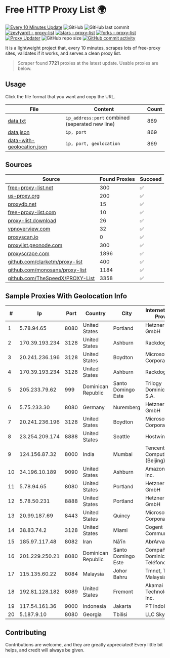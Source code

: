 
# Free HTTP Proxy List 🌍

[![Every 10 Minutes Update](https://github.com/mertguvencli/http-proxy-list/actions/workflows/main.yml/badge.svg?branch=main)](https://github.com/mertguvencli/http-proxy-list/actions/workflows/main.yml)
![GitHub](https://img.shields.io/github/license/mertguvencli/http-proxy-list)
![GitHub last commit](https://img.shields.io/github/last-commit/mertguvencli/http-proxy-list)
[![zevtyardt - proxy-list](https://img.shields.io/static/v1?label=zevtyardt&message=proxy-list&color=blue&logo=github)](https://github.com/zevtyardt/proxy-list "Go to GitHub repo")
[![stars - proxy-list](https://img.shields.io/github/stars/zevtyardt/proxy-list?style=social)](https://github.com/zevtyardt/proxy-list)
[![forks - proxy-list](https://img.shields.io/github/forks/zevtyardt/proxy-list?style=social)](https://github.com/zevtyardt/proxy-list)
[![Proxy Updater](https://github.com/zevtyardt/proxy-list/workflows/Proxy%20Updater/badge.svg)](https://github.com/zevtyardt/proxy-list/actions?query=workflow:"Proxy+Updater")
![GitHub repo size](https://img.shields.io/github/repo-size/zevtyardt/proxy-list)
[![GitHub commit activity](https://img.shields.io/github/commit-activity/m/zevtyardt/proxy-list?logo=commits)](https://github.com/zevtyardt/proxy-list/commits/main)

It is a lightweight project that, every 10 minutes, scrapes lots of free-proxy sites, validates if it works, and serves a clean proxy list.

> Scraper found **7721** proxies at the latest update. Usable proxies are below.

## Usage

Click the file format that you want and copy the URL.

|File|Content|Count|
|----|-------|-----|
|[data.txt](https://raw.githubusercontent.com/mertguvencli/http-proxy-list/main/proxy-list/data.txt)|`ip_address:port` combined (seperated new line)|869|
|[data.json](https://raw.githubusercontent.com/mertguvencli/http-proxy-list/main/proxy-list/data.json)|`ip, port`|869|
|[data-with-geolocation.json](https://raw.githubusercontent.com/mertguvencli/http-proxy-list/main/proxy-list/data-with-geolocation.json)|`ip, port, geolocation`|869|

## Sources

|Source|Found Proxies|Succeed|
|------|-------------|-------|
|[free-proxy-list.net](https://free-proxy-list.net)|300|✅|
|[us-proxy.org](https://www.us-proxy.org)|200|✅|
|[proxydb.net](http://proxydb.net)|15|✅|
|[free-proxy-list.com](https://free-proxy-list.com/?page=&port=&type%5B%5D=http&type%5B%5D=https&up_time=0&search=Search)|10|✅|
|[proxy-list.download](https://www.proxy-list.download/HTTP)|26|✅|
|[vpnoverview.com](https://vpnoverview.com/privacy/anonymous-browsing/free-proxy-servers)|32|✅|
|[proxyscan.io](https://www.proxyscan.io)|0|✅|
|[proxylist.geonode.com](https://proxylist.geonode.com/api/proxy-list?limit=300&page=1&sort_by=lastChecked&sort_type=desc&protocols=http,https)|300|✅|
|[proxyscrape.com](https://api.proxyscrape.com/v2/?request=displayproxies&protocol=http&timeout=10000&country=all&ssl=all&anonymity=all)|1896|✅|
|[github.com/clarketm/proxy-list](https://raw.githubusercontent.com/clarketm/proxy-list/master/proxy-list-raw.txt)|400|✅|
|[github.com/monosans/proxy-list](https://raw.githubusercontent.com/monosans/proxy-list/main/proxies/http.txt)|1184|✅|
|[github.com/TheSpeedX/PROXY-List](https://raw.githubusercontent.com/TheSpeedX/PROXY-List/master/http.txt)|3358|✅|


## Sample Proxies With Geolocation Info

|#|Ip|Port|Country|City|Internet Service Provider|
|-|--|----|-------|----|-------------------------|
|1|5.78.94.65|8080|United States|Portland|Hetzner Online GmbH|
|2|170.39.193.234|3128|United States|Ashburn|Rackdog, LLC|
|3|20.241.236.196|3128|United States|Boydton|Microsoft Corporation|
|4|170.39.193.234|3128|United States|Ashburn|Rackdog, LLC|
|5|205.233.79.62|999|Dominican Republic|Santo Domingo Este|Trilogy Dominicana, S.A.|
|6|5.75.233.30|8080|Germany|Nuremberg|Hetzner Online GmbH|
|7|20.241.236.196|3128|United States|Boydton|Microsoft Corporation|
|8|23.254.209.174|8888|United States|Seattle|Hostwinds LLC.|
|9|124.156.87.32|8000|India|Mumbai|Tencent Cloud Computing (Beijing) Co|
|10|34.196.10.189|9090|United States|Ashburn|Amazon.com, Inc.|
|11|5.78.94.65|8080|United States|Portland|Hetzner Online GmbH|
|12|5.78.50.231|8888|United States|Portland|Hetzner Online GmbH|
|13|20.99.187.69|8443|United States|Quincy|Microsoft Corporation|
|14|38.83.74.2|3128|United States|Miami|Cogent Communications|
|15|185.97.117.48|8082|Iran|Nā’īn|AbrArvan|
|16|201.229.250.21|8080|Dominican Republic|Santo Domingo Este|Compañía Dominicana de Teléfonos S. A.|
|17|115.135.60.22|8084|Malaysia|Johor Bahru|Tmnet, Telekom Malaysia Bhd.|
|18|192.81.128.182|8089|United States|Fremont|Akamai Technologies, Inc.|
|19|117.54.161.36|9000|Indonesia|Jakarta|PT IndoInternet|
|20|5.187.9.10|8080|Georgia|Tbilisi|LLC Skytel|



## Contributing

Contributions are welcome, and they are greatly appreciated! Every
little bit helps, and credit will always be given.

